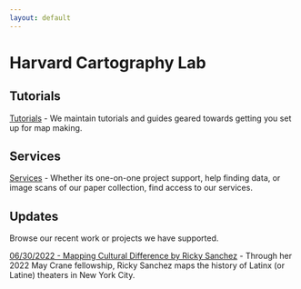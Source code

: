```yaml
---
layout: default
---
```


# Harvard Cartography Lab

## Tutorials

[Tutorials](https://harvardmapcollection.github.io/tutorials/) - We maintain tutorials and guides geared towards getting you set up for map making. 

## Services

[Services](https://library.harvard.edu/libraries/harvard-map-collection) - Whether its one-on-one project support, help finding data, or image scans of our paper collection, find access to our services.

## Updates

Browse our recent work or projects we have supported.

[06/30/2022 - Mapping Cultural Difference by Ricky Sanchez](https://harvardmapcollection.github.io/mapping-cultural-difference/) - Through her 2022 May Crane fellowship, Ricky Sanchez maps the history of Latinx (or Latine) theaters in New York City. 






